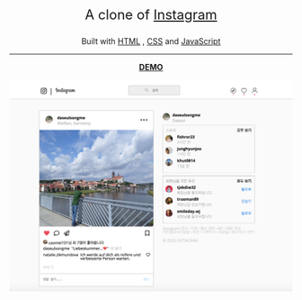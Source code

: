 <p align="center" style="font-size:24px">
A clone of <a href="https://www.instagram.com/" target="blank">Instagram</a></p>

<p align="center">
Built with <a href="https://www.w3.org/html/" target="blank">HTML</a> , <a href="https://www.w3.org/Style/CSS/Overview.en.html" target="blank">CSS</a> and <a href="https://javascript.info/" target="blank">JavaScript</a></p>

---

<p align="center">
<a href="#"><strong>DEMO</strong></a>

![screenshot of main screen](./img/demo.png)

</p>